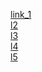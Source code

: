 [link_1](https://www.worldhistory.org/article/2270/the-telescope--the-scientific-revolution/)<br>
[l2](https://telescopeschool.com/what-is-a-reflector-telescope/)<br>
[l3](https://www.sciencefacts.net/reflecting-telescope.html)<br>
[l4](https://www.highpointscientific.com/astronomy-hub/post/astronomy-101/the-beginners-guide-to-reflector-telescopes)<br>
[l5](https://www.britannica.com/science/optical-telescope/Reflecting-telescopes)<br>
